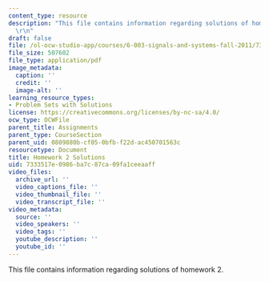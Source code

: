 ```yaml
---
content_type: resource
description: "This file contains information regarding solutions of homework 2.\r\n\
  \r\n"
draft: false
file: /ol-ocw-studio-app/courses/6-003-signals-and-systems-fall-2011/7333517e0986ba7c87ca09fa1ceeaaff_MIT6_003F11_sol02.pdf
file_size: 507602
file_type: application/pdf
image_metadata:
  caption: ''
  credit: ''
  image-alt: ''
learning_resource_types:
- Problem Sets with Solutions
license: https://creativecommons.org/licenses/by-nc-sa/4.0/
ocw_type: OCWFile
parent_title: Assignments
parent_type: CourseSection
parent_uid: 0809880b-cf05-0bfb-f22d-ac450701563c
resourcetype: Document
title: Homework 2 Solutions
uid: 7333517e-0986-ba7c-87ca-09fa1ceeaaff
video_files:
  archive_url: ''
  video_captions_file: ''
  video_thumbnail_file: ''
  video_transcript_file: ''
video_metadata:
  source: ''
  video_speakers: ''
  video_tags: ''
  youtube_description: ''
  youtube_id: ''
---
```

This file contains information regarding solutions of homework 2.